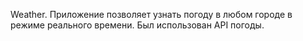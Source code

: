 Weather.
Приложение позволяет узнать погоду в любом городе в режиме реального времени. Был использован API погоды.
